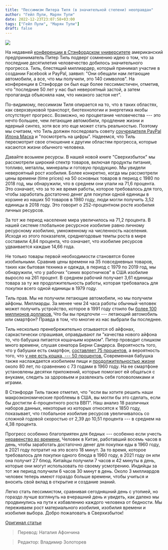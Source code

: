 ```yaml
---
title: "Пессимизм Питера Тиля (в значительной степени) неоправдан"
author: "Гейл Пули, Марян Тупи"
date: 2022-12-23T23:07:58+03:00
tags: ["Гейл Пули", "Марян Тупи"]
draft: false
---
```

![](https://www.humanprogress.org/wp-content/uploads/2022/12/Peter2.jpg)


На недавней [конференции в Стэнфордском университете](https://cli.stanford.edu/events/conference-symposium/academic-freedom-conference) американский предприниматель Питер Тиль подверг сомнению идею о том, что за последние десятилетия человечество добилось значительного прогресса. Тиль, блестящий миллиардер, который принимал участие в создании Facebook и PayPal, заявил: "Они обещали нам летающие автомобили, а все, что мы получили, это 140 символов". На конференции в Стэнфорде он был еще более  пессимистичен, отметив, что "последние 50 лет у нас был невероятный застой, а затем пропаганда объясняла нам, что никакого застоя нет".

По-видимому, пессимизм Тиля опирается на то, что в таких областях, как сверхзвуковой транспорт, биотехнологии и энергетика якобы отсутствует прогресс. Возможно, но процветание человечества  --- это нечто большее, чем летающие автомобили, продление жизни и ядерный синтез, хотя все это еще может стать реальностью. Поэтому мы считаем, что Тиль должен последовать совету [соучредителя PayPal Илона Маска](https://www.wsj.com/articles/elon-musk-on-ev-subsidies-corporate-titles-and-china-the-full-transcript-11639012832) и "посмотреть на цифры". Надеемся, что Тиль пересмотрит свое отношение к другим областям прогресса, которые касаются жизни обычного человека.

Давайте возьмем ресурсы. В нашей новой книге "Сверхизбыток" мы рассмотрели широкий спектр товаров, включая продукты питания, топливо, металлы, минералы и готовую продукцию. Мы увидели невероятный рост изобилия. Более конкретно, когда мы рассмотрели цены времени (time prices) на 50 основных товаров в период с 1980 по 2018 год, мы обнаружили, что в среднем они упали на 71,6 процента. Это означает, что за то же время работы, которое требовалось для того, чтобы заработать достаточно денег для покупки одной единицы в корзине из наших 50 товаров в 1980 году, люди могли получить 3,52 единицы в 2018 году. Это говорит о 252-процентном росте изобилия личных ресурсов. 

За тот же период население мира увеличилось на 71,2 процента. В нашей системе глобальное ресурсное изобилие равно личному ресурсному изобилию, умноженному на численность населения. Исходя из этого показателя, среднегодовые темпы роста в мире составили 4,84 процента, что означает, что изобилие ресурсов удваивается каждые 14,66 года. 

Не только товары первой необходимости становятся более изобильными. Сравнив цены времени на 35 повседневных товаров, таких как бытовая техника и одежда, в период с 1979 по 2019 год, мы обнаружили, что у рабочих "синих воротничков" в США изобилие выросло на 261 процент. В среднем рабочий получает 3,61 единицы товара за ту же продолжительность работы, которая требовалась для покупки всего одной единицы в 1979 году. 

Тиль прав. Мы не получили летающие автомобили, но мы получили айфоны. Миллиарды. За менее чем 24 часа работы обычный человек может получить устройство, которое в 1991 году стоило бы [более 100 миллионов долларов.](https://infonomena.substack.com/p/the-101000000-iphone) Что бы вы предпочли  --- летающий автомобиль или смартфон? Правда в том, что многие из нас выбрали бы последнее.

Тиль несколько пренебрежительно отзывается об айфонах, саркастически спрашивая, оправдывают ли "качества нового айфона то, что бабушка питается кошачьим кормом". Питер проводит слишком много времени, слушая сенатора Берни Сандерса. Вероятность того, что у бабушки есть смартфон, [составляет 75 процентов,](https://www.paymentsjournal.com/what-age-groups-own-what-type-of-smartphone/) а вероятность того, что [у нее есть кошка,  --- 50 процентов.](https://www.statista.com/statistics/230818/cat-ownership-in-household-usa/) Современная бабушка также наслаждается изобилием пищи и [продолжительностью жизни](https://www.census.gov/content/dam/Census/library/publications/2020/demo/p25-1145.pdf) около 80 лет, по сравнению с 73 годами в 1960 году. На ее смартфоне установлены десятки приложений, которые помогают ей общаться с внуками, следить за здоровьем и развлекать себя головоломками и играми.

В Стэнфорде Тиль также отметил, что "если вы хотите решить наши макроэкономические проблемы в США, вы могли бы это сделать, если бы достигли 4-процентного роста ВВП". Наш анализ 18 различных наборов данных, некоторые из которых относятся к 1850 году, показывает, что глобальное изобилие ресурсов увеличивалось со сложной годовой скоростью от 2,39 до 10,51 процента  --- в среднем на 4,38 процента.

Прогресс особенно благоприятен для бедных  --- особенно если учесть [неравенство во времени.](https://www.humanprogress.org/time-equality-is-increasing-dramatically/) Человек в Китае, работавший восемь часов в день, чтобы заработать достаточно денег для покупки еды в 1960 году, в 2021 году потратит на это всего 18 минут. За то время, которое требовалось для покупки одного блюда в 1960 году, в 2021 году он или она получит 27 блюд. Китайцы получили 7 часов и 42 минуты в день, которые они могут использовать по своему усмотрению. Индийцы за тот же период получили 6 часов 30 минут в день. Около 3 миллиардов человек теперь имеют гораздо больше времени, чтобы учиться и вносить свой вклад в открытие и создание знаний.

Легко стать пессимистом, сравнивая сегодняшний день с утопией, но гораздо лучше взглянуть на вчерашний день и увидеть, как далеко мы продвинулись на пути к избавлению каждого человека от бедности. Мы переживаем рост материального изобилия, изобилия времени и изобилия выбора. Добро пожаловать в Сверхизбыток!

[Оригинал статьи](https://www.humanprogress.org/peter-thiels-pessimism-is-largely-mistaken/)

> Перевод: Наталия Афончина

> Редактор: Владимир Золоторев
